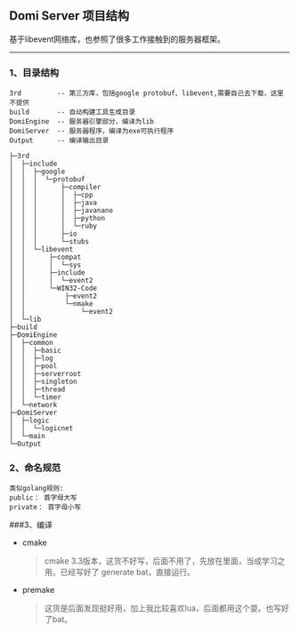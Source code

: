 ## Domi Server 项目结构

基于libevent网络库，也参照了很多工作接触到的服务器框架。

-----
### 1、目录结构

	3rd			-- 第三方库，包括google protobuf、libevent,需要自己去下载，这里不提供
	build		-- 自动构建工具生成目录
	DomiEngine 	-- 服务器引擎部分，编译为lib
	DomiServer	-- 服务器程序，编译为exe可执行程序
	Output		-- 编译输出目录

	├─3rd
	│  ├─include
	│  │  ├─google
	│  │  │  └─protobuf
	│  │  │      ├─compiler
	│  │  │      │  ├─cpp
	│  │  │      │  ├─java
	│  │  │      │  ├─javanano
	│  │  │      │  ├─python
	│  │  │      │  └─ruby
	│  │  │      ├─io
	│  │  │      └─stubs
	│  │  └─libevent
	│  │      ├─compat
	│  │      │  └─sys
	│  │      ├─include
	│  │      │  └─event2
	│  │      └─WIN32-Code
	│  │          ├─event2
	│  │          └─nmake
	│  │              └─event2
	│  └─lib
	├─build
	├─DomiEngine
	│  ├─common
	│  │  ├─basic
	│  │  ├─log
	│  │  ├─pool
	│  │  ├─serverroot
	│  │  ├─singleton
	│  │  ├─thread
	│  │  └─timer
	│  └─network
	├─DomiServer
	│  ├─logic
	│  │  └─logicnet
	│  └─main
	└─Output

### 2、命名规范

	类似golang规则:
	public： 首字母大写
	private： 首字母小写

###3、编译
- cmake  
  >cmake 3.3版本，这货不好写，后面不用了，先放在里面，当成学习之用。已经写好了 generate bat，直接运行。

- premake
  >这货是后面发现挺好用，加上我比较喜欢lua，后面都用这个耍。也写好了bat。
  
